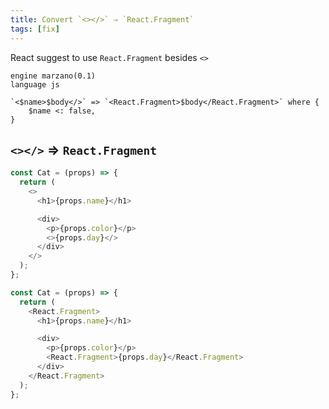 ```yaml
---
title: Convert `<></>` ⇒ `React.Fragment`
tags: [fix]
---
```


React suggest to use `React.Fragment` besides `<>`

```grit
engine marzano(0.1)
language js

`<$name>$body</>` => `<React.Fragment>$body</React.Fragment>` where {
    $name <: false,
}
```

## `<></>` ⇒ `React.Fragment`

```javascript
const Cat = (props) => {
  return (
    <>
      <h1>{props.name}</h1>

      <div>
        <p>{props.color}</p>
        <>{props.day}</>
      </div>
    </>
  );
};
```

```javascript
const Cat = (props) => {
  return (
    <React.Fragment>
      <h1>{props.name}</h1>

      <div>
        <p>{props.color}</p>
        <React.Fragment>{props.day}</React.Fragment>
      </div>
    </React.Fragment>
  );
};
```
